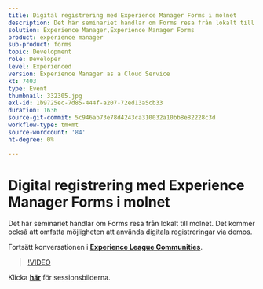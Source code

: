 ```yaml
---
title: Digital registrering med Experience Manager Forms i molnet
description: Det här seminariet handlar om Forms resa från lokalt till molnet. Det kommer också att omfatta möjligheten att använda digitala registreringar via demos.
solution: Experience Manager,Experience Manager Forms
product: experience manager
sub-product: forms
topic: Development
role: Developer
level: Experienced
version: Experience Manager as a Cloud Service
kt: 7403
type: Event
thumbnail: 332305.jpg
exl-id: 1b9725ec-7d85-444f-a207-72ed13a5cb33
duration: 1636
source-git-commit: 5c946ab73e78d4243ca310032a10bb8e82228c3d
workflow-type: tm+mt
source-wordcount: '84'
ht-degree: 0%

---
```


# Digital registrering med Experience Manager Forms i molnet

Det här seminariet handlar om Forms resa från lokalt till molnet. Det kommer också att omfatta möjligheten att använda digitala registreringar via demos.

Fortsätt konversationen i **[Experience League Communities](https://adobe.ly/36Yd3v6)**.

>[!VIDEO](https://video.tv.adobe.com/v/332305/?quality=12&learn=on&hidetitle=true)

Klicka **[här](/help/adobe-developers-live/assets/digital-enrollment-aem-forms-cloud.pdf)** för sessionsbilderna.
